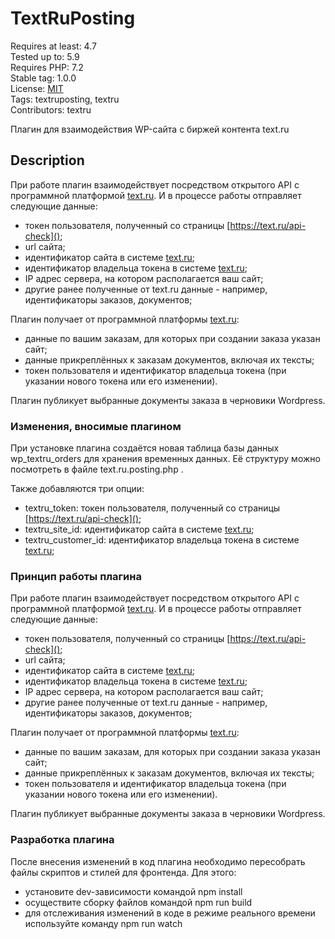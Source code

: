# TextRuPosting

Requires at least: 4.7  
Tested up to: 5.9  
Requires PHP: 7.2  
Stable tag: 1.0.0  
License: [MIT](LICENSE)  
Tags: textruposting, textru  
Contributors: textru  

Плагин для взаимодействия WP-сайта с биржей контента text.ru

## Description
При работе плагин взаимодействует посредством открытого API с программной платформой [text.ru](https://text.ru).
И в процессе работы отправляет следующие данные:
- токен пользователя, полученный со страницы [https://text.ru/api-check]();
- url сайта;
- идентификатор сайта в системе [text.ru](https://text.ru);
- идентификатор владельца токена в системе [text.ru](https://text.ru);
- IP адрес сервера, на котором располагается ваш сайт;
- другие ранее полученные от text.ru данные - например, идентификаторы заказов, документов;

Плагин получает от программной платформы [text.ru](https://text.ru):
- данные по вашим заказам, для которых при создании заказа указан сайт;
- данные прикреплённых к заказам документов, включая их тексты;
- токен пользователя и идентификатор владельца токена (при указании нового токена или его изменении).

Плагин публикует выбранные документы заказа в черновики Wordpress.

### Изменения, вносимые плагином
При установке плагина создаётся новая таблица базы данных
wp_textru_orders
для хранения временных данных.
Её структуру можно посмотреть в файле
text.ru.posting.php
.

Также добавляются три опции:
- textru_token: токен пользователя, полученный со страницы [https://text.ru/api-check]();
- textru_site_id: идентификатор сайта в системе [text.ru](https://text.ru);
- textru_customer_id: идентификатор владельца токена в системе [text.ru](https://text.ru);

### Принцип работы плагина
При работе плагин взаимодействует посредством открытого API с программной платформой [text.ru](https://text.ru).
И в процессе работы отправляет следующие данные:
- токен пользователя, полученный со страницы [https://text.ru/api-check]();
- url сайта;
- идентификатор сайта в системе [text.ru](https://text.ru);
- идентификатор владельца токена в системе [text.ru](https://text.ru);
- IP адрес сервера, на котором располагается ваш сайт;
- другие ранее полученные от text.ru данные - например, идентификаторы заказов, документов;

Плагин получает от программной платформы [text.ru](https://text.ru):
- данные по вашим заказам, для которых при создании заказа указан сайт;
- данные прикреплённых к заказам документов, включая их тексты;
- токен пользователя и идентификатор владельца токена (при указании нового токена или его изменении).

Плагин публикует выбранные документы заказа в черновики Wordpress.

### Разработка плагина
После внесения изменений в код плагина необходимо пересобрать файлы скриптов и стилей для фронтенда.
Для этого:
- установите dev-зависимости командой
  npm install
- осуществите сборку файлов командой
  npm run build
- для отслеживания изменений в коде в режиме реального времени используйте команду
  npm run watch
